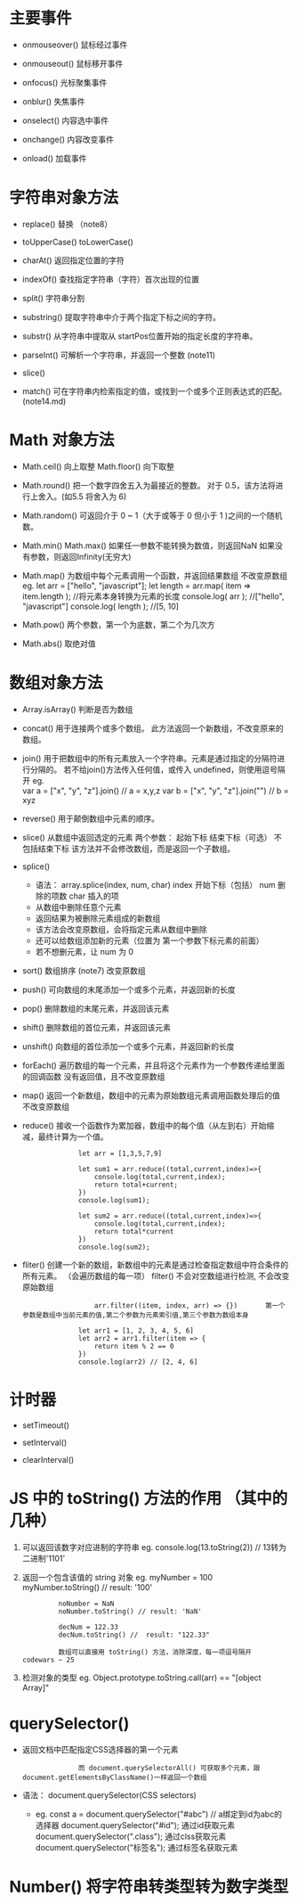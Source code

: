 # 主要事件

- onmouseover()   鼠标经过事件

- onmouseout()   鼠标移开事件

- onfocus()      光标聚集事件

- onblur()      失焦事件

- onselect()    内容选中事件

- onchange()    内容改变事件

- onload()    加载事件


# 字符串对象方法

- replace()      替换               （note8）

- toUpperCase()             toLowerCase()

- charAt()   返回指定位置的字符

- indexOf()   查找指定字符串（字符）首次出现的位置

- split()  字符串分割

- substring()    提取字符串中介于两个指定下标之间的字符。

- substr()          从字符串中提取从 startPos位置开始的指定长度的字符串。

- parseInt()        可解析一个字符串，并返回一个整数     (note11)

- slice() 

- match()       可在字符串内检索指定的值，或找到一个或多个正则表达式的匹配。             (note14.md)


# Math 对象方法

- Math.ceil()   向上取整            Math.floor()   向下取整

- Math.round()     把一个数字四舍五入为最接近的整数。      对于 0.5，该方法将进行上舍入。(如5.5 将舍入为 6)

- Math.random()         可返回介于 0 ~ 1（大于或等于 0 但小于 1 )之间的一个随机数。

- Math.min()      Math.max()        如果任一参数不能转换为数值，则返回NaN         如果没有参数，则返回Infinity(无穷大)

- Math.map()        为数组中每个元素调用一个函数，并返回结果数组        不改变原数组
            eg.
                let arr = ["hello", "javascript"];
                let length = arr.map( item => item.length );        //将元素本身转换为元素的长度
                console.log( arr );       //["hello", "javascript"]
                console.log( length );        //[5, 10]

- Math.pow()      两个参数，第一个为底数，第二个为几次方

- Math.abs()    取绝对值 
    



# 数组对象方法

- Array.isArray()     判断是否为数组

- concat()       用于连接两个或多个数组。          此方法返回一个新数组，不改变原来的数组。

- join()        用于把数组中的所有元素放入一个字符串。元素是通过指定的分隔符进行分隔的。
                    若不给join()方法传入任何值，或传入 undefined，则使用逗号隔开
                    eg.  
                    var a = ["x", "y", "z"].join()      //  a = x,y,z
                    var b = ["x", "y", "z"].join("")    //  b = xyz


- reverse()     用于颠倒数组中元素的顺序。

- slice()    从数组中返回选定的元素             两个参数：    起始下标  结束下标（可选）        不包括结束下标
                该方法并不会修改数组，而是返回一个子数组。

- splice()
    - 语法：   array.splice(index, num, char)           index 开始下标（包括）        num 删除的项数      char 插入的项
    - 从数组中删除任意个元素
    - 返回结果为被删除元素组成的新数组
    - 该方法会改变原数组，会将指定元素从数组中删除
    - 还可以给数组添加新的元素（位置为 第一个参数下标元素的前面）
    - 若不想删元素，让 num 为 0
                                                                

- sort()    数组排序    (note7)     改变原数组

- push()        可向数组的末尾添加一个或多个元素，并返回新的长度

- pop()        删除数组的末尾元素，并返回该元素

- shift()       删除数组的首位元素，并返回该元素

- unshift()     向数组的首位添加一个或多个元素，并返回新的长度

- forEach()     遍历数组的每一个元素，并且将这个元素作为一个参数传递给里面的回调函数                没有返回值，且不改变原数组

- map()     返回一个新数组，数组中的元素为原始数组元素调用函数处理后的值        不改变原数组

- reduce()    接收一个函数作为累加器，数组中的每个值（从左到右）开始缩减，最终计算为一个值。

                    let arr = [1,3,5,7,9]

                    let sum1 = arr.reduce((total,current,index)=>{
                        console.log(total,current,index);
                        return total+current;
                    })
                    console.log(sum1); 

                    let sum2 = arr.reduce((total,current,index)=>{
                        console.log(total,current,index);
                        return total*current
                    })
                    console.log(sum2);

- fliter()      创建⼀个新的数组，新数组中的元素是通过检查指定数组中符合条件的所有元素。   （会遍历数组的每一项）
                        filter() 不会对空数组进⾏检测, 不会改变原始数组

                        arr.filter((item, index, arr) => {})       第⼀个参数是数组中当前元素的值,第⼆个参数为元素索引值,第三个参数为数组本⾝

                    let arr1 = [1, 2, 3, 4, 5, 6]
                    let arr2 = arr1.filter(item => {
                        return item % 2 == 0
                    })
                    console.log(arr2) // [2, 4, 6]


# 计时器

- setTimeout()

- setInterval()

- clearInterval()


# JS 中的 toString() 方法的作用   （其中的几种）

1. 可以返回该数字对应进制的字符串
            eg.   console.log(13.toString(2))     // 13转为二进制'1101'

2. 返回一个包含该值的 string 对象
            eg. myNumber = 100
                myNumber.toString() // result: '100'

                noNumber = NaN
                noNumber.toString() // result: 'NaN'

                decNum = 122.33
                decNum.toString() //  result: "122.33"

                数组可以直接用 toString() 方法，消除深度，每一项逗号隔开       codewars ~ 25   

3. 检测对象的类型
            eg.     Object.prototype.toString.call(arr)  == "[object Array]"


# querySelector()

- 返回文档中匹配指定CSS选择器的第一个元素             
                    
                    而 document.querySelectorAll() 可获取多个元素，跟document.getElementsByClassName()一样返回一个数组
        
- 语法： document.querySelector(CSS selectors)

    - eg.   const a = document.querySelector("#abc")     // a绑定到id为abc的选择器
            document.querySelector("#id");      通过id获取元素
            document.querySelector(".class");   通过clss获取元素
            document.querySelector("标签名");    通过标签名获取元素

# Number()    将字符串转类型转为数字类型